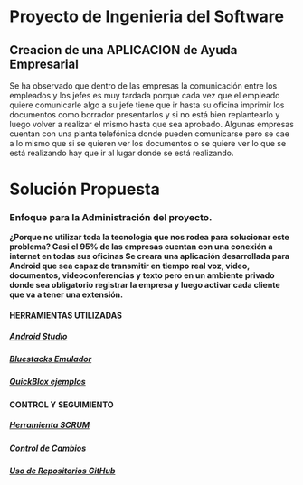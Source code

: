 

<h1><strong>Proyecto de Ingenieria del Software </strong></h1>
<h2>Creacion de una APLICACION de Ayuda Empresarial </h2>
Se ha observado que dentro de las empresas la comunicación entre los empleados y los jefes es
muy tardada porque cada vez que el empleado quiere comunicarle algo a su jefe tiene que ir hasta
su oficina imprimir los documentos como borrador presentarlos y si no está bien replantearlo y
luego volver a realizar el mismo hasta que sea aprobado.
Algunas empresas cuentan con una planta telefónica donde pueden comunicarse pero se cae a lo
mismo que si se quieren ver los documentos o se quiere ver lo que se está realizando hay que ir al
lugar donde se está realizando.
<h1>Solución Propuesta</h1>
<h3>Enfoque para la Administración del proyecto.</h3>

   <strong> ¿Porque no utilizar toda la tecnología que nos rodea para solucionar este problema?<strong>
    Casi el 95% de las empresas cuentan con una conexión a internet en todas sus oficinas
    Se creara una aplicación desarrollada para Android que sea capaz de transmitir en tiempo real voz,
    video, documentos, videoconferencias y texto pero en un ambiente privado donde sea obligatorio
    registrar la empresa y luego activar cada cliente que va a tener una extensión.

<h4>HERRAMIENTAS UTILIZADAS</h4>
<h5><strong><a href="https://developer.android.com/sdk/index.html">Android Studio</a></strong></h5>
<h5><strong><a href="www.bluestacks.com/download.html">Bluestacks Emulador</a></strong></h5>
<h5><strong><a href="https://quickblox.com/">QuickBlox ejemplos</a></strong></h5>

<h4>CONTROL Y SEGUIMIENTO</h4>
<h5><strong><a href="https://trello.com/b/AN3wIsd1/mns-ip">Herramienta SCRUM</a></strong></h5>
<h5><strong><a href="https://docs.google.com/spreadsheets/d/1JclyDr-fP-XY3Dr0PUaOmLXUje1BGuVbYEjyYENIi18/edit#gid=0">Control de Cambios</a></strong></h5>
<h5><strong><a href="https://github.com/ProjectING/Proyecto-Ingenieria-del-Software.git">Uso de Repositorios GitHub</a></strong></h5>
